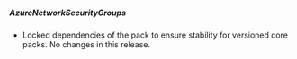 ##### AzureNetworkSecurityGroups

- Locked dependencies of the pack to ensure stability for versioned core packs. No changes in this release.
